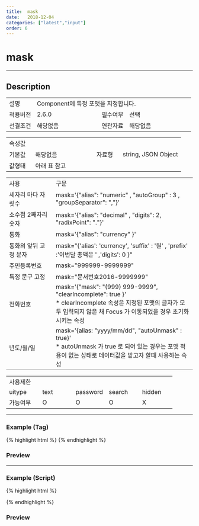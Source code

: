 ```yaml
---
title:  mask
date:   2018-12-04
categories: ["latest","input"]
order: 6
---
```


mask
===

---

## Description

<table style="width:100%">
    <colgroup>
        <col width="15%"/>
        <col width="35%"/>
        <col width="15%"/>
        <col width="35%"/>
    </colgroup>
    <tr>
        <td class="tdTitle">설명</td>
        <td colspan="3">Component에 특정 포맷을 지정합니다.</td>
    </tr>
    <tr>
        <td class="tdTitle">적용버전</td>
        <td>2.6.0</td>
        <td class="tdTitle">필수여부</td>
        <td>선택</td>
    </tr>
    <tr>
        <td class="tdTitle">선결조건</td>
        <td>해당없음</td>
        <td class="tdTitle">연관자료</td>
        <td>해당없음</td>
    </tr>
</table>
<table style="width:100%">
    <colgroup>
        <col width="15%"/>
        <col width="35%"/>
        <col width="15%"/>
        <col width="35%"/>
    </colgroup>
    <tr>
        <td class="tdTitle tdBg" colspan="4">속성값</td>
    </tr>
    <tr>
        <td class="tdTitle">기본값</td>
        <td>해당없음</td>
        <td class="tdTitle">자료형</td>
        <td>string, JSON Object</td>
    </tr>
    <tr>
        <td class="tdTitle">값형태</td>
        <td colspan="3">아래 표 참고</td>
    </tr>
</table>

<table style="width:100%">
    <colgroup>
        <col width="25%"/>
        <col width="75%"/>
    </colgroup>
    <tr>
        <td class="tdTitle tdBg" >사용</td>
        <td class="tdTitle tdBg" >구문</td>
    </tr>
    <tr>
        <td>세자리 마다 자릿수</td>
        <td>mask='{"alias": "numeric" , "autoGroup" : 3 , "groupSeparator": ","}'</td>
    </tr>
    <tr>
        <td>소수점 2째자리 숫자</td>
        <td>mask='{"alias": "decimal" , "digits": 2, "radixPoint": "."}'</td>
    </tr>
    <tr>
        <td>통화</td>
        <td>mask='{"alias": "currency" }'</td>
    </tr>
    <tr>
        <td>통화의 앞뒤 고정 문자</td>
        <td>mask="{'alias': 'currency', 'suffix' : '원' , 'prefix' :'이번달 총액은 ' ,'digits': 0 }"</td>
    </tr>
    <tr>
        <td>주민등록번호</td>
        <td>mask="999999-9999999"</td>
    </tr>
    <tr>
        <td>특정 문구 고정</td>
        <td>mask="문서번호2016-9999999"</td>
    </tr>
    <tr>
        <td>전화번호</td>
        <td>mask='{"mask": "(999) 999-9999", "clearIncomplete": true }'<br>
            * clearIncomplete 속성은 지정된 포맷의 글자가 모두 입력되지 않은 채
              Focus 가 이동되었을 경우 초기화 시키는 속성
        </td>
    </tr>
    <tr>
        <td>년도/월/일</td>
        <td>mask='{alias: "yyyy/mm/dd", "autoUnmask" : true}'<br>
            * autoUnmask 가 true 로 되어 있는 경우는 포맷 적용이 없는 상태로 
              데이터값을 받고자 할때 사용하는 속성
        </td>
    </tr>
</table>

<table style="width:100%">
    <colgroup>
        <col width="20%"/>
        <col width="20%"/>
        <col width="20%"/>
        <col width="20%"/>
        <col width="20%"/>
    </colgroup>
    <tr>
        <td class="tdTitle tdBg" colspan="5">사용제한</td>
    </tr>
    <tr>
        <td>uitype</td>
        <td class="tdCenter">text</td>
        <td class="tdCenter">password</td>
        <td class="tdCenter">search</td>
        <td class="tdCenter">hidden</td>
    </tr>
    <tr>
        <td>가능여부</td>
        <td class="tdBlue tdCenter">O</td>
        <td class="tdBlue tdCenter">O</td>
        <td class="tdBlue tdCenter">O</td>
        <td class="tdCenter">X</td>
    </tr>
</table>

---
### Example (Tag)

{% highlight html %}
<sbux-input id="sbIdx" name="sbTagNm" uitype="text" mask="문서번호2016-9999999"></sbux-input>
{% endhighlight %}

### Preview

<sbux-input id="sbIdx" name="sbTagNm" uitype="text" mask="문서번호2016-9999999"></sbux-input>

---
### Example (Script)

{% highlight html %}
<div id="sbArea"></div>
<script>
    $(document).ready(function(){
        $('#sbArea').sbInput({
            name : 'sbScriptNm',
            uitype : 'text',
            mask : '문서번호2016-9999999'
        });
    }); 
</script>
{% endhighlight %}

### Preview 

<div id="sbArea"></div>
<script>
    $(document).ready(function(){
        $('#sbArea').sbInput({
            name : 'sbScriptNm',
            uitype : 'text',
            mask : '문서번호2016-9999999'
        });
    }); 
</script>